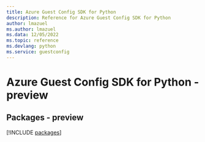 ```yaml
---
title: Azure Guest Config SDK for Python
description: Reference for Azure Guest Config SDK for Python
author: lmazuel
ms.author: lmazuel
ms.data: 12/05/2022
ms.topic: reference
ms.devlang: python
ms.service: guestconfig
---
```

# Azure Guest Config SDK for Python - preview
## Packages - preview
[!INCLUDE [packages](guest-config-index.md)]